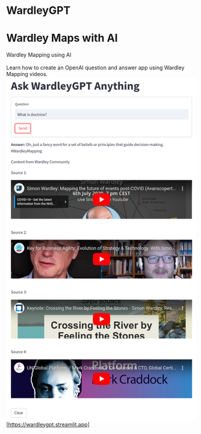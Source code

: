 # WardleyGPT
# Wardley Maps with AI
Wardley Mapping using AI\
\
Learn how to create an OpenAI question and answer app using Wardley Mapping videos.\
![alt text](wardleygpt.png)[https://wardleygpt.streamlit.app]
